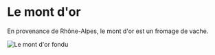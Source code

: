 Le mont d'or
============

En provenance de Rhône-Alpes, le mont d'or est un fromage de vache.

![Le mont d'or fondu](http://upload.wikimedia.org/wikipedia/commons/thumb/3/3b/Mont_d%27or_chaud.jpg/800px-Mont_d%27or_chaud.jpg)
